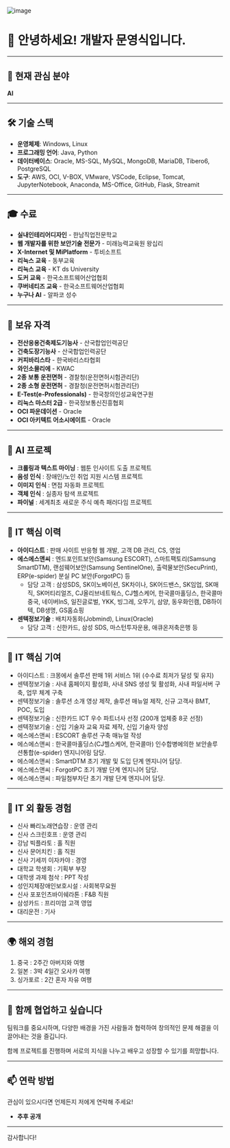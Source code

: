 ![image](https://github.com/user-attachments/assets/81e60655-96a8-455b-864f-fc12dd15d15d) 
# 👋 안녕하세요! 개발자 문영식입니다.

---

## 🌱 현재 관심 분야
**AI**

---

## 🛠️ 기술 스택
- **운영체제**: Windows, Linux
- **프로그래밍 언어**: Java, Python
- **데이터베이스**: Oracle, MS-SQL, MySQL, MongoDB, MariaDB, Tibero6, PostgreSQL
- **도구**: AWS, OCI, V-BOX, VMware, VSCode, Eclipse, Tomcat, JupyterNotebook, Anaconda, MS-Office, GitHub, Flask, Streamit

---

## 🎓 수료
- **실내인테리어디자인** - 한남직업전문학교
- **웹 개발자를 위한 보안기술 전문가** - 미래능력교육원 왕십리
- **X-Internet 및 MiPlatform** - 투비소프트
- **리눅스 교육** - 동부교육
- **리눅스 교육** - KT ds University
- **도커 교육** - 한국소프트웨어산업협회
- **쿠버네티즈 교육** - 한국소프트웨어산업협회
- **누구나 AI** - 알파코 성수

---

## 📜 보유 자격
- **전산응용건축제도기능사** - 산국합업인력공단
- **건축도장기능사** - 산국합업인력공단
- **커피바리스타** - 한국바리스타협회
- **와인소믈리에** - KWAC
- **2종 보통 운전면허** - 경찰청(운전면허시험관리단)
- **2종 소형 운전면허** - 경찰청(운전면허시험관리단)
- **E-Test(e-Professionals)** - 한국창의인성교육연구원
- **리눅스 마스터 2급** - 한국정보통신진흥협회
- **OCI 파운데이션** - Oracle
- **OCI 아키텍트 어소시에이트** - Oracle

---

## 📂 AI 프로젝
- **크롤링과 텍스트 마이닝** : 웹툰 인사이트 도출 프로젝트
- **음성 인식** : 장애인/노인 취업 지원 시스템 프로젝트
- **이미지 인식** : 면접 자동화 프로젝트
- **객체 인식** : 실종자 탐색 프로젝트
- **파이널** : 세계최초 새로운 주식 예측 패러다임 프로젝트

---

## 👀 IT 핵심 이력
- **아이디스트** : 판매 사이트 반응형 웹 개발, 고객 DB 관리, CS, 영업
- **에스에스앤씨** : 엔드포인트보안(Samsung ESCORT), 스마트팩토리(Samsung SmartDTM), 랜섬웨어보안(Samsung SentinelOne), 출력물보안(SecuPrint), ERP(e-spider) 분실 PC 보안(ForgotPC) 등
   - 담당 고객 : 삼성SDS, SK이노베이션, SK차이나, SK어드밴스, SK임업, SK매직, SK머티리얼즈, CJ올리브네트웍스, CJ헬스케어, 한국콜마홀딩스, 한국콜마중국, 네이버InS, 일진글로벌, YKK, 빙그레, 오뚜기, 삼양, 동우화인캠, DB하이텍, DB생명, GS홈쇼핑
- **센텍정보기술** : 배치자동화(Jobmind), Linux(Oracle)
   - 담당 고객 : 신한카드, 삼성 SDS, 마스턴투자운용, 애큐온저축은행 등

---

## 🌟 IT 핵심 기여
- 아이디스트 : 크몽에서 솔루션 판매 1위 서비스 1위 (수수료 최저가 달성 및 유지)
- 센텍정보기술 : 사내 홈페이지 활성화, 사내 SNS 생성 및 활성화, 사내 파일서버 구축, 업무 체계 구축
- 센텍정보기술 : 솔루션 소개 영상 제작, 솔루션 매뉴얼 제작, 신규 고객사 BMT, POC, 도입
- 센텍정보기술 : 신한카드 ICT 우수 파트너사 선정 (200개 업체중 8곳 선정)
- 센텍정보기술 : 신입 기술자 교육 자료 제작, 신입 기술자 양성
- 에스에스앤씨 : ESCORT 솔루션 구축 매뉴얼 작성
- 에스에스앤씨 : 한국콜마홀딩스(CJ헬스케어, 한국콜마) 인수합병에의한 보안솔루션통합(e-spider) 엔지니어링 담당.
- 에스에스앤씨 : SmartDTM 초기 개발 및 도입 단계 엔지니어 담당.
- 에스에스앤씨 : ForgotPC 초기 개발 단계 엔지니어 담당.
- 에스에스앤씨 : 파일첨부차단 초기 개발 단계 엔지니어 담당.

---

## 🤝 IT 외 활동 경험
- 신사 빠리노래연습장 : 운영 관리
- 신사 스크린호프 : 운영 관리
- 강남 빅플라토 : 홀 직원
- 신사 문어치킨 : 홀 직원
- 신사 기세끼 이자카야 : 경영
- 대학교 학생회 : 기획부 부장
- 대학생 과제 첨삭 : PPT 작성
- 성인지체장애인보호시설 : 사회복무요원
- 신사 포포인츠바이쉐라톤 : F&B 직원
- 삼성카드 : 프리미엄 고객 영업
- 대리운전 : 기사

---

## 🌍 해외 경험
1. 중국 : 2주간 아버지와 여행
2. 일본 : 3박 4일간 오사카 여행
3. 싱가포르 : 2간 혼자 자유 여행

---

## 💞️ 함께 협업하고 싶습니다
팀워크를 중요시하며, 다양한 배경을 가진 사람들과 협력하여 창의적인 문제 해결을 이끌어내는 것을 즐깁니다. 

함께 프로젝트를 진행하며 서로의 지식을 나누고 배우고 성장할 수 있기를 희망합니다.

---

## 📫 연락 방법
관심이 있으시다면 언제든지 저에게 연락해 주세요!
- **추후 공개**

---

감사합니다!
